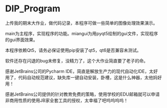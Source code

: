 # DIP_Program
上传我的期末大作业，做代码记录，本程序可做一些简单的图像处理效果演示。

main为主程序，实现程序的功能。miangui为用pyqt5绘制的gui文件，实现程序的gui界面效果。

本程序依赖Qt5，请务必保证使用pip安装了qt5，qt6是否兼容未测试。

软件还存在闪退的bug未修复，没精力了，这个大作业简直要了老子的命。

感谢JetBrains公司的Pycharm IDE，简直是解放生产力的现代自动化IDE，太好用了，代码自动规范建议，缺失库一键自动安装，卧槽，这是什么神器，太他妈好用！

感谢JetBrains公司提供的针对教育免费的策略，使用学校的EDU邮箱就可以申请非商用性质的使用JB家全套工具的授权，太幸福了吧呜呜呜呜！
